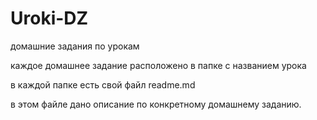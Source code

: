 # Uroki-DZ
 домашние задания по урокам

каждое домашнее задание расположено в папке с названием урока

в каждой папке есть свой файл readme.md

в этом файле дано описание по конкретному домашнему заданию.
